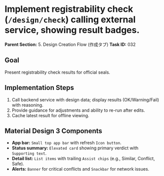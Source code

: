 # Implement registrability check (`/design/check`) calling external service, showing result badges.

**Parent Section:** 5. Design Creation Flow (作成タブ)
**Task ID:** 032

## Goal
Present registrability check results for official seals.

## Implementation Steps
1. Call backend service with design data; display results (OK/Warning/Fail) with reasoning.
2. Provide guidance for adjustments and ability to re-run after edits.
3. Cache latest result for offline viewing.

## Material Design 3 Components
- **App bar:** `Small top app bar` with refresh `Icon button`.
- **Status summary:** `Elevated card` showing primary verdict with `Supporting text`.
- **Detail list:** `List items` with trailing `Assist chips` (e.g., Similar, Conflict, Safe).
- **Alerts:** `Banner` for critical conflicts and `Snackbar` for network issues.
